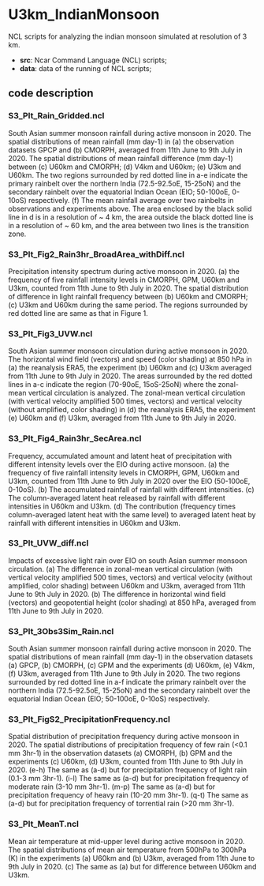 # U3km_IndianMonsoon
NCL scripts for analyzing the indian monsoon simulated at resolution of 3 km.
* **src**: Ncar Command Language (NCL) scripts;
* **data**: data of the running of NCL scripts;
  
## code description
### S3_Plt_Rain_Gridded.ncl
South Asian summer monsoon rainfall during active monsoon in 2020. The spatial distributions of mean rainfall (mm day-1) in (a) the observation datasets GPCP and (b) CMORPH, averaged from 11th June to 9th July in 2020. The spatial distributions of mean rainfall difference (mm day-1) between (c) U60km and CMORPH; (d) V4km and U60km; (e) U3km and U60km. The two regions surrounded by red dotted line in a-e indicate the primary rainbelt over the northern India (72.5-92.5oE, 15-25oN) and the secondary rainbelt over the equatorial Indian Ocean (EIO; 50-100oE, 0-10oS) respectively. (f) The mean rainfall average over two rainbelts in observations and experiments above. The area enclosed by the black solid line in d is in a resolution of ~ 4 km, the area outside the black dotted line is in a resolution of ~ 60 km, and the area between two lines is the transition zone.
### S3_Plt_Fig2_Rain3hr_BroadArea_withDiff.ncl
Precipitation intensity spectrum during active monsoon in 2020. (a) the frequency of five rainfall intensity levels in CMORPH, GPM, U60km and U3km, counted from 11th June to 9th July in 2020. The spatial distribution of difference in light rainfall frequency between (b) U60km and CMORPH; (c) U3km and U60km during the same period. The regions surrounded by red dotted line are same as that in Figure 1. 
### S3_Plt_Fig3_UVW.ncl
South Asian summer monsoon circulation during active monsoon in 2020. The horizontal wind field (vectors) and speed (color shading) at 850 hPa in (a) the reanalysis ERA5, the experiment (b) U60km and (c) U3km averaged from 11th June to 9th July in 2020. The areas surrounded by the red dotted lines in a-c indicate the region (70-90oE, 15oS-25oN) where the zonal-mean vertical circulation is analyzed. The zonal-mean vertical circulation (with vertical velocity amplified 500 times, vectors) and vertical velocity (without amplified, color shading) in (d) the reanalysis ERA5, the experiment (e) U60km and (f) U3km, averaged from 11th June to 9th July in 2020.
### S3_Plt_Fig4_Rain3hr_SecArea.ncl
Frequency, accumulated amount and latent heat of precipitation with different intensity levels over the EIO during active monsoon. (a) the frequency of five rainfall intensity levels in CMORPH, GPM, U60km and U3km, counted from 11th June to 9th July in 2020 over the EIO (50-100oE, 0-10oS). (b) The accumulated rainfall of rainfall with different intensities. (c) The column-averaged latent heat released by rainfall with different intensities in U60km and U3km. (d) The contribution (frequency times column-averaged latent heat with the same level) to averaged latent heat by rainfall with different intensities in U60km and U3km.
### S3_Plt_UVW_diff.ncl
Impacts of excessive light rain over EIO on south Asian summer monsoon circulation. (a) The difference in zonal-mean vertical circulation (with vertical velocity amplified 500 times, vectors) and vertical velocity (without amplified, color shading) between U60km and U3km, averaged from 11th June to 9th July in 2020. (b) The difference in horizontal wind field (vectors) and geopotential height (color shading) at 850 hPa, averaged from 11th June to 9th July in 2020.
### S3_Plt_3Obs3Sim_Rain.ncl
South Asian summer monsoon rainfall during active monsoon in 2020. The spatial distributions of mean rainfall (mm day-1) in the observation datasets (a) GPCP, (b) CMORPH, (c) GPM and the experiments (d) U60km, (e) V4km, (f) U3km, averaged from 11th June to 9th July in 2020. The two regions surrounded by red dotted line in a-f indicate the primary rainbelt over the northern India (72.5-92.5oE, 15-25oN) and the secondary rainbelt over the equatorial Indian Ocean (EIO; 50-100oE, 0-10oS) respectively.
### S3_Plt_FigS2_PrecipitationFrequency.ncl
Spatial distribution of precipitation frequency during active monsoon in 2020. The spatial distributions of precipitation frequency of few rain (<0.1 mm 3hr-1) in the observation datasets (a) CMORPH, (b) GPM and the experiments (c) U60km, (d) U3km, counted from 11th June to 9th July in 2020. (e-h) The same as (a-d) but for precipitation frequency of light rain (0.1-3 mm 3hr-1). (i-l) The same as (a-d) but for precipitation frequency of moderate rain (3-10 mm 3hr-1). (m-p) The same as (a-d) but for precipitation frequency of heavy rain (10-20 mm 3hr-1). (q-t) The same as (a-d) but for precipitation frequency of torrential rain (>20 mm 3hr-1).
### S3_Plt_MeanT.ncl
Mean air temperature at mid-upper level during active monsoon in 2020. The spatial distributions of mean air temperature from 500hPa to 300hPa (K) in the experiments (a) U60km and (b) U3km, averaged from 11th June to 9th July in 2020. (c) The same as (a) but for difference between U60km and U3km.


